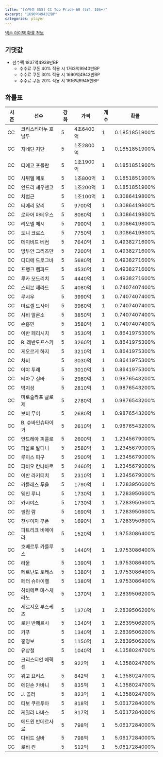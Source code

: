 ```yaml
---
title: "[스페셜 SSS] CC Top Price 60 (5강, 106+)"
excerpt: "1690억4943만BP"
categories: player
---
```

[넥슨 아이템 확률 정보](http://iteminfo.nexon.com/probability/fo4?sn=7414)

## 기댓값
  - 선수팩 1837억4938만BP
    - 수수료 쿠폰 40% 적용 시 1763억9940만BP
    - 수수료 쿠폰 30% 적용 시 1690억4943만BP
    - 수수료 쿠폰 20% 적용 시 1616억9945만BP


## 확률표

|시즌|선수|강화|가격|개수|확률|
|---|---|---|---|---|---|
|CC|크리스티아누 호날두|5|4조6400억|1|0.1851851900%|
|CC|지네딘 지단|5|1조2800억|1|0.1851851900%|
|CC|디에고 포를란|5|1조1900억|1|0.1851851900%|
|CC|사뮈엘 에토|5|1조800억|1|0.1851851900%|
|CC|안드리 셰우첸코|5|1조200억|1|0.1851851900%|
|CC|차범근|5|1조100억|1|0.3086419800%|
|CC|티에리 앙리|5|9700억|1|0.3086419800%|
|CC|로타어 마테우스|5|8060억|1|0.3086419800%|
|CC|리오넬 메시|5|7900억|1|0.3086419800%|
|CC|토니 크로스|5|7750억|1|0.3086419800%|
|CC|데이비드 베컴|5|7640억|1|0.4938271600%|
|CC|앙투안 그리즈만|5|7200억|1|0.4938271600%|
|CC|디디에 드로그바|5|5680억|1|0.4938271600%|
|CC|프랭크 램파드|5|4530억|1|0.4938271600%|
|CC|루카 모드리치|5|4440억|1|0.4938271600%|
|CC|스티븐 제라드|5|4080억|1|0.7407407400%|
|CC|루시우|5|3990억|1|0.7407407400%|
|CC|마르셀 드사이|5|3960억|1|0.7407407400%|
|CC|샤비 알론소|5|3850억|1|0.7407407400%|
|CC|손흥민|5|3580억|1|0.7407407400%|
|CC|이반 페리시치|5|3530억|1|0.8641975300%|
|CC|R. 레반도프스키|5|3260억|1|0.8641975300%|
|CC|게오르게 하지|5|3210억|1|0.8641975300%|
|CC|차비|5|3030억|1|0.8641975300%|
|CC|야야 투레|5|3010억|1|0.8641975300%|
|CC|티아구 실바|5|2980억|1|0.9876543200%|
|CC|박지성|5|2810억|1|0.9876543200%|
|CC|미로슬라프 클로제|5|2780억|1|0.9876543200%|
|CC|보비 무어|5|2680억|1|0.9876543200%|
|CC|B. 슈바인슈타이거|5|2610억|1|0.9876543200%|
|CC|안드레아 피를로|5|2600억|1|1.2345679000%|
|CC|파올로 말디니|5|2580억|1|1.2345679000%|
|CC|루이스 피구|5|2500억|1|1.2345679000%|
|CC|파비오 칸나바로|5|2460억|1|1.2345679000%|
|CC|이반 라키티치|5|2310억|1|1.2345679000%|
|CC|카를레스 푸욜|5|1790억|1|1.7283950600%|
|CC|웨인 루니|5|1730억|1|1.7283950600%|
|CC|카시야스|5|1730억|1|1.7283950600%|
|CC|필립 람|5|1690억|1|1.7283950600%|
|CC|잔루이지 부폰|5|1690억|1|1.7283950600%|
|CC|파트리크 비에이라|5|1520억|1|1.9753086400%|
|CC|호베르투 카를루스|5|1440억|1|1.9753086400%|
|CC|라울|5|1390억|1|1.9753086400%|
|CC|페르난도 토레스|5|1380억|1|1.9753086400%|
|CC|페터 슈마이켈|5|1380억|1|1.9753086400%|
|CC|하비에르 마스체라노|5|1370억|1|2.2839506200%|
|CC|세르지오 부스케츠|5|1370억|1|2.2839506200%|
|CC|로빈 반페르시|5|1340억|1|2.2839506200%|
|CC|카푸|5|1340억|1|2.2839506200%|
|CC|홍명보|5|1150억|1|2.2839506200%|
|CC|유상철|5|1040억|1|4.1358024700%|
|CC|크리스티안 에릭센|5|922억|1|4.1358024700%|
|CC|위고 요리스|5|842억|1|4.1358024700%|
|CC|에딘손 카바니|5|835억|1|4.1358024700%|
|CC|J. 콜러|5|823억|1|4.1358024700%|
|CC|티보 쿠르투아|5|818억|1|5.0617284000%|
|CC|케일러 나바스|5|817억|1|5.0617284000%|
|CC|에드윈 반데르사르|5|798억|1|5.0617284000%|
|CC|다비드 실바|5|798억|1|5.0617284000%|
|CC|로비 킨|5|512억|1|5.0617284000%|
